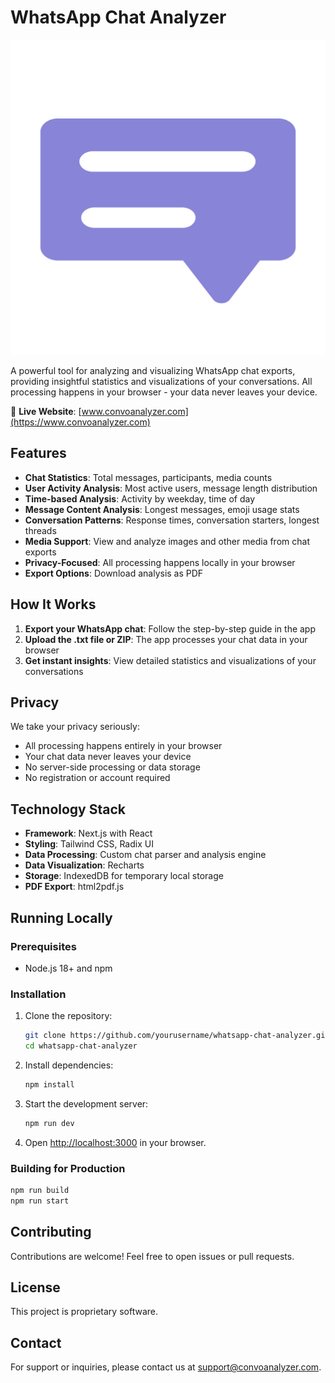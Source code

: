 # WhatsApp Chat Analyzer

![WhatsApp Chat Analyzer](public/logo.png)

A powerful tool for analyzing and visualizing WhatsApp chat exports, providing insightful statistics and visualizations of your conversations. All processing happens in your browser - your data never leaves your device.

🔗 **Live Website**: [www.convoanalyzer.com](https://www.convoanalyzer.com)

## Features

- **Chat Statistics**: Total messages, participants, media counts
- **User Activity Analysis**: Most active users, message length distribution
- **Time-based Analysis**: Activity by weekday, time of day
- **Message Content Analysis**: Longest messages, emoji usage stats
- **Conversation Patterns**: Response times, conversation starters, longest threads
- **Media Support**: View and analyze images and other media from chat exports
- **Privacy-Focused**: All processing happens locally in your browser
- **Export Options**: Download analysis as PDF

## How It Works

1. **Export your WhatsApp chat**: Follow the step-by-step guide in the app
2. **Upload the .txt file or ZIP**: The app processes your chat data in your browser
3. **Get instant insights**: View detailed statistics and visualizations of your conversations

## Privacy

We take your privacy seriously:

- All processing happens entirely in your browser
- Your chat data never leaves your device
- No server-side processing or data storage
- No registration or account required

## Technology Stack

- **Framework**: Next.js with React
- **Styling**: Tailwind CSS, Radix UI
- **Data Processing**: Custom chat parser and analysis engine
- **Data Visualization**: Recharts
- **Storage**: IndexedDB for temporary local storage
- **PDF Export**: html2pdf.js

## Running Locally

### Prerequisites

- Node.js 18+ and npm

### Installation

1. Clone the repository:
   ```bash
   git clone https://github.com/yourusername/whatsapp-chat-analyzer.git
   cd whatsapp-chat-analyzer
   ```

2. Install dependencies:
   ```bash
   npm install
   ```

3. Start the development server:
   ```bash
   npm run dev
   ```

4. Open [http://localhost:3000](http://localhost:3000) in your browser.

### Building for Production

```bash
npm run build
npm run start
```

## Contributing

Contributions are welcome! Feel free to open issues or pull requests.

## License

This project is proprietary software.

## Contact

For support or inquiries, please contact us at support@convoanalyzer.com. 